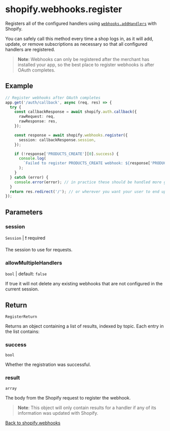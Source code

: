 # shopify.webhooks.register

Registers all of the configured handlers using [`webhooks.addHandlers`](./addHandlers.md) with Shopify.

You can safely call this method every time a shop logs in, as it will add, update, or remove subscriptions as necessary so that all configured handlers are registered.

> **Note**: Webhooks can only be registered after the merchant has installed your app, so the best place to register webhooks is after OAuth completes.

## Example

```ts
// Register webhooks after OAuth completes
app.get('/auth/callback', async (req, res) => {
  try {
    const callbackResponse = await shopify.auth.callback({
      rawRequest: req,
      rawResponse: res,
    });

    const response = await shopify.webhooks.register({
      session: callbackResponse.session,
    });

    if (!response['PRODUCTS_CREATE'][0].success) {
      console.log(
        `Failed to register PRODUCTS_CREATE webhook: ${response['PRODUCTS_CREATE'][0].result}`,
      );
    }
  } catch (error) {
    console.error(error); // in practice these should be handled more gracefully
  }
  return res.redirect('/'); // or wherever you want your user to end up after OAuth completes
});
```

## Parameters

### session

`Session` | :exclamation: required

The session to use for requests.

### allowMultipleHandlers

`bool` | default: `false`

If true it will not delete any existing webhooks that are not configured in the current session.

## Return

`RegisterReturn`

Returns an object containing a list of results, indexed by topic. Each entry in the list contains:

### success

`bool`

Whether the registration was successful.

### result

`array`

The body from the Shopify request to register the webhook.

> **Note**: This object will only contain results for a handler if any of its information was updated with Shopify.

[Back to shopify.webhooks](./README.md)
